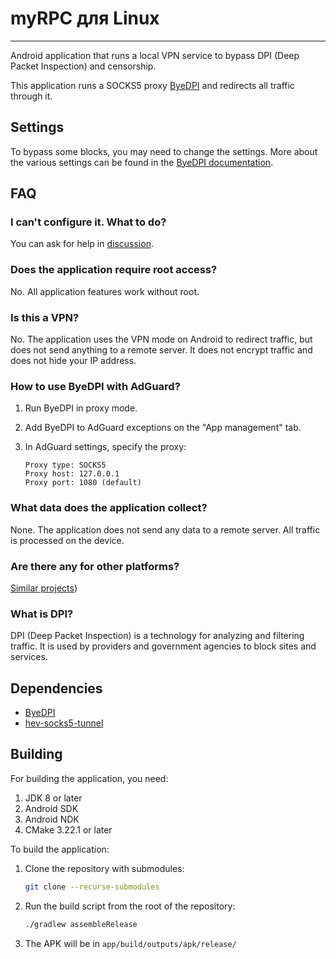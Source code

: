 # myRPC для Linux

---

Android application that runs a local VPN service to bypass DPI (Deep Packet Inspection) and censorship.


This application runs a SOCKS5 proxy [ByeDPI](https://github.com/hufrea/byedpi) and redirects all traffic through it.

## Settings

To bypass some blocks, you may need to change the settings. More about the various settings can be found in the [ByeDPI documentation](https://github.com/hufrea/byedpi/blob/v0.13/README.md).

## FAQ

### I can't configure it. What to do?

You can ask for help in [discussion](https://github.com/dovecoteescapee/ByeDPIAndroid/discussions).

### Does the application require root access?

No. All application features work without root.

### Is this a VPN?

No. The application uses the VPN mode on Android to redirect traffic, but does not send anything to a remote server. It does not encrypt traffic and does not hide your IP address.

### How to use ByeDPI with AdGuard?

1. Run ByeDPI in proxy mode.
2. Add ByeDPI to AdGuard exceptions on the "App management" tab.
3. In AdGuard settings, specify the proxy:

   ```plaintext
   Proxy type: SOCKS5
   Proxy host: 127.0.0.1
   Proxy port: 1080 (default)
   ```

### What data does the application collect?

None. The application does not send any data to a remote server. All traffic is processed on the device.

### Are there any for other platforms?

[Similar projects](https://github.com/ValdikSS/GoodbyeDPI/blob/master/README.md#similar-projects))

### What is DPI?

DPI (Deep Packet Inspection) is a technology for analyzing and filtering traffic. It is used by providers and government agencies to block sites and services.

## Dependencies

- [ByeDPI](https://github.com/hufrea/byedpi)
- [hev-socks5-tunnel](https://github.com/heiher/hev-socks5-tunnel)

## Building

For building the application, you need:

1. JDK 8 or later
2. Android SDK
3. Android NDK
4. CMake 3.22.1 or later

To build the application:

1. Clone the repository with submodules:
   ```bash
   git clone --recurse-submodules
   ```
2. Run the build script from the root of the repository:
   ```bash
   ./gradlew assembleRelease
   ```
3. The APK will be in `app/build/outputs/apk/release/`
